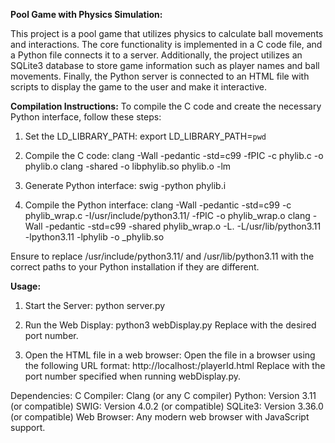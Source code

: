 **Pool Game with Physics Simulation:**

This project is a pool game that utilizes physics to calculate ball movements and interactions. The core functionality is implemented in a C code file, and a Python file connects it to a server. Additionally, the project utilizes an SQLite3 database to store game information such as player names and ball movements. Finally, the Python server is connected to an HTML file with scripts to display the game to the user and make it interactive.

**Compilation Instructions:**
To compile the C code and create the necessary Python interface, follow these steps:

1. Set the LD_LIBRARY_PATH:
   export LD_LIBRARY_PATH=`pwd`

2. Compile the C code:
   clang -Wall -pedantic -std=c99 -fPIC -c phylib.c -o phylib.o
   clang -shared -o libphylib.so phylib.o -lm

3. Generate Python interface:
   swig -python phylib.i

4. Compile the Python interface:
   clang -Wall -pedantic -std=c99 -c phylib_wrap.c -I/usr/include/python3.11/ -fPIC -o phylib_wrap.o
   clang -Wall -pedantic -std=c99 -shared phylib_wrap.o -L. -L/usr/lib/python3.11 -lpython3.11 -lphylib -o _phylib.so

Ensure to replace /usr/include/python3.11/ and /usr/lib/python3.11 with the correct paths to your Python installation if they are different.

**Usage:**
1. Start the Server:
   python server.py

2. Run the Web Display:
   python3 webDisplay.py <port>
   Replace <port> with the desired port number.
   
3. Open the HTML file in a web browser:
   Open the file in a browser using the following URL format:
   http://localhost:<port>/playerId.html
   Replace <port> with the port number specified when running webDisplay.py.

Dependencies:
C Compiler: Clang (or any C compiler)
Python: Version 3.11 (or compatible)
SWIG: Version 4.0.2 (or compatible)
SQLite3: Version 3.36.0 (or compatible)
Web Browser: Any modern web browser with JavaScript support.
